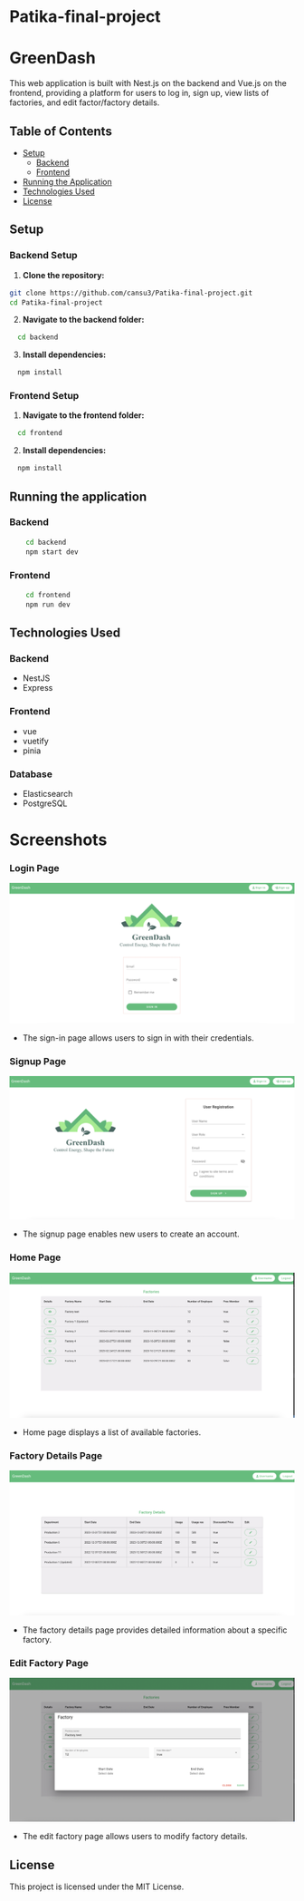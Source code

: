 # Patika-final-project
# GreenDash

This web application is built with Nest.js on the backend and Vue.js on the frontend, providing a platform for users to log in, sign up, view lists of factories, and edit factor/factory details.

## Table of Contents

- [Setup](#setup)
  - [Backend](#backend-setup)
  - [Frontend](#frontend-setup)
- [Running the Application](#running-the-application)
- [Technologies Used](#technologies-used)
- [License](#license)

## Setup

### Backend Setup
1. **Clone the repository:**
  ```bash
  git clone https://github.com/cansu3/Patika-final-project.git
  cd Patika-final-project
  ```
2. **Navigate to the backend folder:**
  ```bash
    cd backend
  ```

3. **Install dependencies:**
  ```bash
    npm install
  ```
### Frontend Setup
1. **Navigate to the frontend folder:**
  ```bash
    cd frontend
  ```

2. **Install dependencies:**
  ```bash
    npm install
  ```

## Running the application

### Backend
```bash
    cd backend
    npm start dev
  ```
### Frontend
```bash
    cd frontend
    npm run dev
  ```

## Technologies Used
### Backend
  - NestJS
  - Express

### Frontend
  - vue
  - vuetify
  - pinia

### Database
  - Elasticsearch
  - PostgreSQL

# Screenshots

### Login Page
![Login Page](frontend/screenshots/signin-page.png)
- The sign-in page allows users to sign in with their credentials.

  

### Signup Page
![Signup Page](frontend/screenshots/signup-page.png)
- The signup page enables new users to create an account.

### Home Page
![Factory List Page](frontend/screenshots/home-page.png)
- Home page displays a list of available factories.

### Factory Details Page
![Factory Details Page](frontend/screenshots/factory-detail.png)
- The factory details page provides detailed information about a specific factory.

### Edit Factory Page
![Edit Factory Page](frontend/screenshots/factory-detail-edit.png)
- The edit factory page allows users to modify factory details.
## License
This project is licensed under the MIT License.


